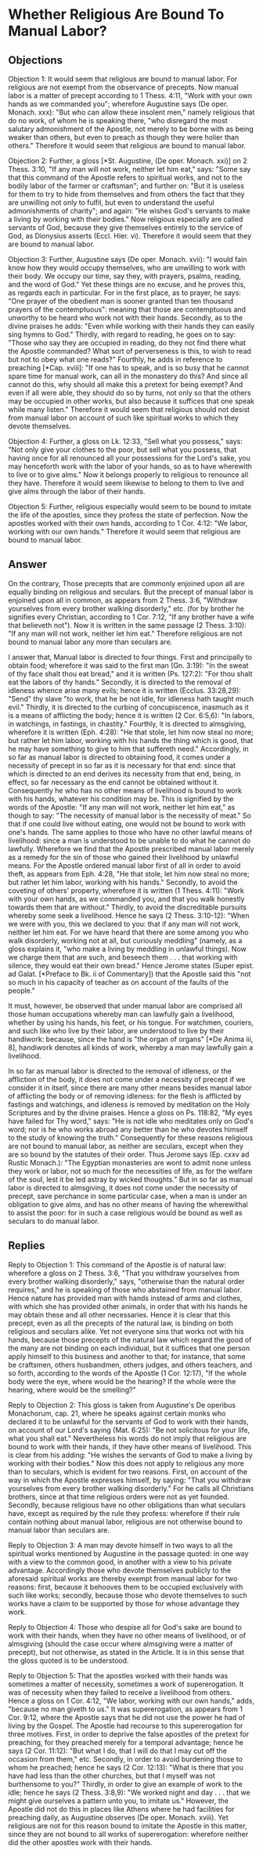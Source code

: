# Whether Religious Are Bound To Manual Labor?

## Objections

Objection 1: It would seem that religious are bound to manual labor. For religious are not exempt from the observance of precepts. Now manual labor is a matter of precept according to 1 Thess. 4:11, "Work with your own hands as we commanded you"; wherefore Augustine says (De oper. Monach. xxx): "But who can allow these insolent men," namely religious that do no work, of whom he is speaking there, "who disregard the most salutary admonishment of the Apostle, not merely to be borne with as being weaker than others, but even to preach as though they were holier than others." Therefore it would seem that religious are bound to manual labor.

Objection 2: Further, a gloss [*St. Augustine, (De oper. Monach. xxi)] on 2 Thess. 3:10, "If any man will not work, neither let him eat," says: "Some say that this command of the Apostle refers to spiritual works, and not to the bodily labor of the farmer or craftsman"; and further on: "But it is useless for them to try to hide from themselves and from others the fact that they are unwilling not only to fulfil, but even to understand the useful admonishments of charity"; and again: "He wishes God's servants to make a living by working with their bodies." Now religious especially are called servants of God, because they give themselves entirely to the service of God, as Dionysius asserts (Eccl. Hier. vi). Therefore it would seem that they are bound to manual labor.

Objection 3: Further, Augustine says (De oper. Monach. xvii): "I would fain know how they would occupy themselves, who are unwilling to work with their body. We occupy our time, say they, with prayers, psalms, reading, and the word of God." Yet these things are no excuse, and he proves this, as regards each in particular. For in the first place, as to prayer, he says: "One prayer of the obedient man is sooner granted than ten thousand prayers of the contemptuous": meaning that those are contemptuous and unworthy to be heard who work not with their hands. Secondly, as to the divine praises he adds: "Even while working with their hands they can easily sing hymns to God." Thirdly, with regard to reading, he goes on to say: "Those who say they are occupied in reading, do they not find there what the Apostle commanded? What sort of perverseness is this, to wish to read but not to obey what one reads?" Fourthly, he adds in reference to preaching [*Cap. xviii]: "If one has to speak, and is so busy that he cannot spare time for manual work, can all in the monastery do this? And since all cannot do this, why should all make this a pretext for being exempt? And even if all were able, they should do so by turns, not only so that the others may be occupied in other works, but also because it suffices that one speak while many listen." Therefore it would seem that religious should not desist from manual labor on account of such like spiritual works to which they devote themselves.

Objection 4: Further, a gloss on Lk. 12:33, "Sell what you possess," says: "Not only give your clothes to the poor, but sell what you possess, that having once for all renounced all your possessions for the Lord's sake, you may henceforth work with the labor of your hands, so as to have wherewith to live or to give alms." Now it belongs properly to religious to renounce all they have. Therefore it would seem likewise to belong to them to live and give alms through the labor of their hands.

Objection 5: Further, religious especially would seem to be bound to imitate the life of the apostles, since they profess the state of perfection. Now the apostles worked with their own hands, according to 1 Cor. 4:12: "We labor, working with our own hands." Therefore it would seem that religious are bound to manual labor.

## Answer

On the contrary, Those precepts that are commonly enjoined upon all are equally binding on religious and seculars. But the precept of manual labor is enjoined upon all in common, as appears from 2 Thess. 3:6, "Withdraw yourselves from every brother walking disorderly," etc. (for by brother he signifies every Christian, according to 1 Cor. 7:12, "If any brother have a wife that believeth not"). Now it is written in the same passage (2 Thess. 3:10): "If any man will not work, neither let him eat." Therefore religious are not bound to manual labor any more than seculars are.

I answer that, Manual labor is directed to four things. First and principally to obtain food; wherefore it was said to the first man (Gn. 3:19): "In the sweat of thy face shalt thou eat bread," and it is written (Ps. 127:2): "For thou shalt eat the labors of thy hands." Secondly, it is directed to the removal of idleness whence arise many evils; hence it is written (Ecclus. 33:28,29): "Send" thy slave "to work, that he be not idle, for idleness hath taught much evil." Thirdly, it is directed to the curbing of concupiscence, inasmuch as it is a means of afflicting the body; hence it is written (2 Cor. 6:5,6): "In labors, in watchings, in fastings, in chastity." Fourthly, it is directed to almsgiving, wherefore it is written (Eph. 4:28): "He that stole, let him now steal no more; but rather let him labor, working with his hands the thing which is good, that he may have something to give to him that suffereth need." Accordingly, in so far as manual labor is directed to obtaining food, it comes under a necessity of precept in so far as it is necessary for that end: since that which is directed to an end derives its necessity from that end, being, in effect, so far necessary as the end cannot be obtained without it. Consequently he who has no other means of livelihood is bound to work with his hands, whatever his condition may be. This is signified by the words of the Apostle: "If any man will not work, neither let him eat," as though to say: "The necessity of manual labor is the necessity of meat." So that if one could live without eating, one would not be bound to work with one's hands. The same applies to those who have no other lawful means of livelihood: since a man is understood to be unable to do what he cannot do lawfully. Wherefore we find that the Apostle prescribed manual labor merely as a remedy for the sin of those who gained their livelihood by unlawful means. For the Apostle ordered manual labor first of all in order to avoid theft, as appears from Eph. 4:28, "He that stole, let him now steal no more; but rather let him labor, working with his hands." Secondly, to avoid the coveting of others' property, wherefore it is written (1 Thess. 4:11): "Work with your own hands, as we commanded you, and that you walk honestly towards them that are without." Thirdly, to avoid the discreditable pursuits whereby some seek a livelihood. Hence he says (2 Thess. 3:10-12): "When we were with you, this we declared to you: that if any man will not work, neither let him eat. For we have heard that there are some among you who walk disorderly, working not at all, but curiously meddling" (namely, as a gloss explains it, "who make a living by meddling in unlawful things). Now we charge them that are such, and beseech them . . . that working with silence, they would eat their own bread." Hence Jerome states (Super epist. ad Galat. [*Preface to Bk. ii of Commentary]) that the Apostle said this "not so much in his capacity of teacher as on account of the faults of the people."

It must, however, be observed that under manual labor are comprised all those human occupations whereby man can lawfully gain a livelihood, whether by using his hands, his feet, or his tongue. For watchmen, couriers, and such like who live by their labor, are understood to live by their handiwork: because, since the hand is "the organ of organs" [*De Anima iii, 8], handiwork denotes all kinds of work, whereby a man may lawfully gain a livelihood.

In so far as manual labor is directed to the removal of idleness, or the affliction of the body, it does not come under a necessity of precept if we consider it in itself, since there are many other means besides manual labor of afflicting the body or of removing idleness: for the flesh is afflicted by fastings and watchings, and idleness is removed by meditation on the Holy Scriptures and by the divine praises. Hence a gloss on Ps. 118:82, "My eyes have failed for Thy word," says: "He is not idle who meditates only on God's word; nor is he who works abroad any better than he who devotes himself to the study of knowing the truth." Consequently for these reasons religious are not bound to manual labor, as neither are seculars, except when they are so bound by the statutes of their order. Thus Jerome says (Ep. cxxv ad Rustic Monach.): "The Egyptian monasteries are wont to admit none unless they work or labor, not so much for the necessities of life, as for the welfare of the soul, lest it be led astray by wicked thoughts." But in so far as manual labor is directed to almsgiving, it does not come under the necessity of precept, save perchance in some particular case, when a man is under an obligation to give alms, and has no other means of having the wherewithal to assist the poor: for in such a case religious would be bound as well as seculars to do manual labor.

## Replies

Reply to Objection 1: This command of the Apostle is of natural law: wherefore a gloss on 2 Thess. 3:6, "That you withdraw yourselves from every brother walking disorderly," says, "otherwise than the natural order requires," and he is speaking of those who abstained from manual labor. Hence nature has provided man with hands instead of arms and clothes, with which she has provided other animals, in order that with his hands he may obtain these and all other necessaries. Hence it is clear that this precept, even as all the precepts of the natural law, is binding on both religious and seculars alike. Yet not everyone sins that works not with his hands, because those precepts of the natural law which regard the good of the many are not binding on each individual, but it suffices that one person apply himself to this business and another to that; for instance, that some be craftsmen, others husbandmen, others judges, and others teachers, and so forth, according to the words of the Apostle (1 Cor. 12:17), "If the whole body were the eye, where would be the hearing? If the whole were the hearing, where would be the smelling?"

Reply to Objection 2: This gloss is taken from Augustine's De operibus Monachorum, cap. 21, where he speaks against certain monks who declared it to be unlawful for the servants of God to work with their hands, on account of our Lord's saying (Mat. 6:25): "Be not solicitous for your life, what you shall eat." Nevertheless his words do not imply that religious are bound to work with their hands, if they have other means of livelihood. This is clear from his adding: "He wishes the servants of God to make a living by working with their bodies." Now this does not apply to religious any more than to seculars, which is evident for two reasons. First, on account of the way in which the Apostle expresses himself, by saying: "That you withdraw yourselves from every brother walking disorderly." For he calls all Christians brothers, since at that time religious orders were not as yet founded. Secondly, because religious have no other obligations than what seculars have, except as required by the rule they profess: wherefore if their rule contain nothing about manual labor, religious are not otherwise bound to manual labor than seculars are.

Reply to Objection 3: A man may devote himself in two ways to all the spiritual works mentioned by Augustine in the passage quoted: in one way with a view to the common good, in another with a view to his private advantage. Accordingly those who devote themselves publicly to the aforesaid spiritual works are thereby exempt from manual labor for two reasons: first, because it behooves them to be occupied exclusively with such like works; secondly, because those who devote themselves to such works have a claim to be supported by those for whose advantage they work.

Reply to Objection 4: Those who despise all for God's sake are bound to work with their hands, when they have no other means of livelihood, or of almsgiving (should the case occur where almsgiving were a matter of precept), but not otherwise, as stated in the Article. It is in this sense that the gloss quoted is to be understood.

Reply to Objection 5: That the apostles worked with their hands was sometimes a matter of necessity, sometimes a work of supererogation. It was of necessity when they failed to receive a livelihood from others. Hence a gloss on 1 Cor. 4:12, "We labor, working with our own hands," adds, "because no man giveth to us." It was supererogation, as appears from 1 Cor. 9:12, where the Apostle says that he did not use the power he had of living by the Gospel. The Apostle had recourse to this supererogation for three motives. First, in order to deprive the false apostles of the pretext for preaching, for they preached merely for a temporal advantage; hence he says (2 Cor. 11:12): "But what I do, that I will do that I may cut off the occasion from them," etc. Secondly, in order to avoid burdening those to whom he preached; hence he says (2 Cor. 12:13): "What is there that you have had less than the other churches, but that I myself was not burthensome to you?" Thirdly, in order to give an example of work to the idle; hence he says (2 Thess. 3:8,9): "We worked night and day . . . that we might give ourselves a pattern unto you, to imitate us." However, the Apostle did not do this in places like Athens where he had facilities for preaching daily, as Augustine observes (De oper. Monach. xviii). Yet religious are not for this reason bound to imitate the Apostle in this matter, since they are not bound to all works of supererogation: wherefore neither did the other apostles work with their hands.